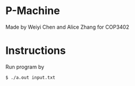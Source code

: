 # P-Machine
Made by Weiyi Chen and Alice Zhang for COP3402

# Instructions
Run program by 
```
$ ./a.out input.txt
```
